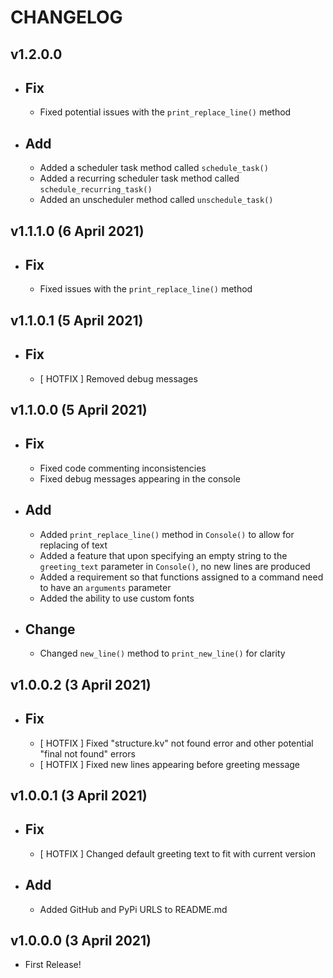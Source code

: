 CHANGELOG
=========

v1.2.0.0
--------
- Fix
  ---
    - Fixed potential issues with the `print_replace_line()` method

- Add
  ---
    - Added a scheduler task method called `schedule_task()`
    - Added a recurring scheduler task method called `schedule_recurring_task()`
    - Added an unscheduler method called `unschedule_task()`

v1.1.1.0 (6 April 2021)
-----------------------
- Fix
  ---
    - Fixed issues with the `print_replace_line()` method

v1.1.0.1 (5 April 2021)
-----------------------
- Fix
  ---
    - [ HOTFIX ] Removed debug messages
  
v1.1.0.0 (5 April 2021)
-----------------------
- Fix
  ---
    - Fixed code commenting inconsistencies
    - Fixed debug messages appearing in the console
  
- Add
  ---
    - Added `print_replace_line()` method in `Console()` to allow for replacing of text
    - Added a feature that upon specifying an empty string to the `greeting_text` parameter in `Console()`, no new lines 
      are produced
    - Added a requirement so that functions assigned to a command need to have an `arguments` parameter
    - Added the ability to use custom fonts
  
- Change
  ------
    - Changed `new_line()` method to `print_new_line()` for clarity

v1.0.0.2 (3 April 2021)
-----------------------
- Fix
  ---
    - [ HOTFIX ] Fixed "structure.kv" not found error and other potential "final not found" errors
    - [ HOTFIX ] Fixed new lines appearing before greeting message

v1.0.0.1 (3 April 2021)
-----------------------
- Fix
  ---
    - [ HOTFIX ] Changed default greeting text to fit with current version
  
- Add
  ---
    - Added GitHub and PyPi URLS to README.md

v1.0.0.0 (3 April 2021)
-----------------------
- First Release!